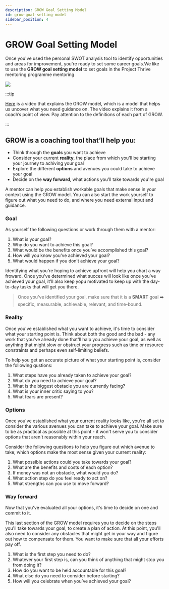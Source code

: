 ```yaml
---
description: GROW Goal Setting Model
id: grow-goal-setting-model
sidebar_position: 4
---
```


# GROW Goal Setting Model

Once you've used the personal SWOT analysis tool to identify opportunities and areas for improvement, you're ready to set some career goals.We like to use the **GROW goal setting model** to set goals in the Project Thrive mentoring programme mentoring.

![](<//img/assets/grow-goals.png>)

:::tip

[Here](https://www.youtube.com/watch?v=K3iJwoydBbg) is a video that explains the GROW model, which is a model that helps us uncover what you need guidance on. The video explains it from a coach’s point of view. Pay attention to the definitions of each part of GROW.

:::

## GROW is a coaching tool that’ll help you:

* Think through the **goals** you want to achieve
* Consider your current **reality**, the place from which you'll be starting your journey to achiving your goal
* Explore the different **options** and avenues you could take to achieve your goal
* Decide on the **way forward**, what actions you'll take towards you're goal 

A mentor can help you establish workable goals that make sense in your context using the GROW model. You can also start the work yourself to figure out what you need to do, and where you need external input and guidance.

### Goal

As yourself the following questions or work through them with a mentor:

1. What is your goal?&#x20;
2. Why do you want to achieve this goal?&#x20;
3. What would be the benefits once you’ve accomplished this goal?&#x20;
4. How will you know you’ve achieved your goal?&#x20;
5. What would happen if you don’t achieve your goal?

Identifying what you're hoping to achieve upfront will help you chart a way froward. Once you've determined what succes will look like once you've achieved your goal, it'll also keep yopu motivated to keep up with the day-to-day tasks that will get you there. 
    
> Once you've identified your goal, make sure that it is a **SMART** goal :arrow_right: specific, measurable, achievable, relevant, and time-bound.


### Reality

Once you've established what you want to achieve, it's time to consider what your starting point is. Think about both the good and the bad - any work that you've already done that'll halp you achieve your goal, as well as anything that might slow or obstruct your progress such as time or resource constraints and perhaps even self-limiting beliefs.

To help you get an accurate picture of what your starting point is, consider the following qustions:

1. What steps have you already taken to achieve your goal?&#x20;
2. What do you need to achieve your goal?&#x20;
3. What is the biggest obstacle you are currently facing?&#x20;
4. What is your inner critic saying to you?&#x20;
5. What fears are present?

### Options

Once you've established what your current reality looks like, you're all set to consider the various avenues you can take to achieve your goal. Make sure to be as practical as possible at this point - it won't serve you to consider options that aren't reasonably within your reach. 

Consider the following questions to help you figure out which avenue to take; which options make the most sense given your current reality:

1. What possible actions could you take towards your goal?&#x20;
2. What are the benefits and costs of each option?&#x20;
3. If money was not an obstacle, what would you do?&#x20;
4. What action step do you feel ready to act on?&#x20;
5. What strengths can you use to move forward?

### Way forward

Now that you've evaluated all your options, it's time to decide on one and commit to it. 

This last section of the GROW model requires you to decide on the steps you'll take towards your goal; to create a plan of action. At this point, you'll also need to consider any obstacles that might get in your way and figure out how to compensate for them. You want to make sure that all your efforts pay off.

1. What is the first step you need to do?&#x20;
2. Whatever your first step is, can you think of anything that might stop you from doing it?&#x20;
3. How do you want to be held accountable for this goal?&#x20;
4. What else do you need to consider before starting?&#x20;
5. How will you celebrate when you’ve achieved your goal?



